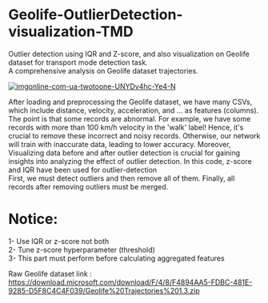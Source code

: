 # Geolife-OutlierDetection-visualization-TMD
Outlier detection using IQR and Z-score, and also visualization on Geolife dataset for transport mode detection task.  
A comprehensive analysis on Geolife dataset trajectories.  

<a href="https://imgbb.com/"><img src="https://i.ibb.co/nm2hwHL/imgonline-com-ua-twotoone-UNYDv4hc-Ye4-N.jpg" alt="imgonline-com-ua-twotoone-UNYDv4hc-Ye4-N" border="0" /></a>

  After loading and preprocessing the Geolife dataset, we have many CSVs, which include distance, velocity, acceleration, and ... as features (columns). The point is that some records are abnormal. For example, we have some records with more than 100 km/h velocity in the 'walk' label! Hence, it's crucial to remove these incorrect and noisy records. Otherwise, our network will train with inaccurate data, leading to lower accuracy. Moreover, Visualizing data before and after outlier detection is crucial for gaining insights into analyzing the effect of outlier detection. In this code, z-score and IQR have been used for outlier-detection  
First, we must detect outliers and then remove all of them. Finally, all records after removing outliers must be merged.

# Notice:

1- Use IQR or z-score not both  
2- Tune z-score hyperparameter (threshold)  
3- This part must perform before calculating aggregated features


 Raw Geolife dataset link : https://download.microsoft.com/download/F/4/8/F4894AA5-FDBC-481E-9285-D5F8C4C4F039/Geolife%20Trajectories%201.3.zip
